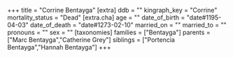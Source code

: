 +++
title = "Corrine Bentayga"
[extra]
ddb = ""
kingraph_key = "Corrine"
mortality_status = "Dead"
[extra.cha]
age = ""
date_of_birth = "date#1195-04-03"
date_of_death = "date#1273-02-10"
married_on = ""
married_to = ""
pronouns = ""
sex = ""
[taxonomies]
families = ["Bentayga"]
parents = ["Marc Bentayga","Catherine Grey"]
siblings = ["Portencia Bentayga","Hannah Bentayga"]
+++

